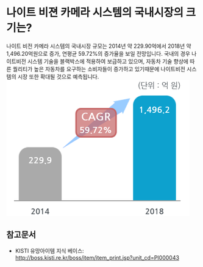 # 나이트 비젼 카메라 시스템의 국내시장의 크기는?
나이트 비전 카메라 시스템의 국내시장 규모는 2014년 약 229.90억에서 2018년 약 1,496.20억원으로 증가, 연평균 59.72%의 증가율을 보일 전망입니다.
국내의 경우 나이트비전 시스템 기술을 블랙박스에 적용하여 보급하고 있으며, 자동차 기술 향상에 따른 퀄리티가 높은 자동차를 요구하는 소비자들이 증가하고 있기때문에 나이트비전 시스템의 시장 또한 확대될 것으로 예측됩니다.
![ ](./images/나이트_비젼_카메라_시스템_Q12_2_1.PNG) 

## 참고문서
- KISTI 유망아이템 지식 베이스: http://boss.kisti.re.kr/boss/item/item_print.jsp?unit_cd=PI000043
